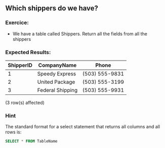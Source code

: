 ## Which shippers do we have?

### Exercice:

- We have a table called Shippers. Return all the fields from all the shippers

### Expected Results:

| ShipperID | CompanyName    | Phone         |
|-----------|----------------|---------------|
| 1         | Speedy Express | (503) 555-9831|
| 2         | United Package | (503) 555-3199|
| 3         | Federal Shipping | (503) 555-9931|

(3 row(s) affected)

### Hint

The standard format for a select statement that returns all columns and all rows is:

```sql
SELECT * FROM TableName
```